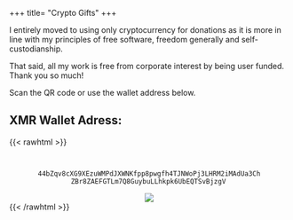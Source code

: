 +++
title= "Crypto Gifts"
+++

I entirely moved to using only cryptocurrency for donations as it is more in line with my principles of free software, freedom generally and self-custodianship.

That said, all my work is free from corporate interest by being user funded. Thank you so much!

Scan the QR code or use the wallet address below. 

## XMR Wallet Adress:

{{< rawhtml >}}
    <div align="center">
    	<p style="width: 80%; overflow:auto; word-wrap: break-word;"><code style="padding: 3px;">  		
    			44bZqv8cXG9XEzuWMPdJXWNKfpp8pwgfh4TJNWoPj3LHRM2iMAdUa3ChZBr8ZAEFGTLm7Q8GuybuLLhkpk6UbEQTSvBjzgV
    	</code></p>
    	<img src="/monero.png">
    </div>
{{< /rawhtml >}}
